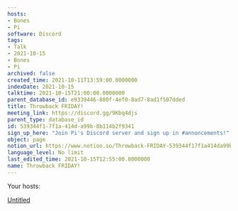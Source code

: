 ```yaml
---
hosts:
- Bones
- Pi
software: Discord
tags:
- Talk
- 2021-10-15
- Bones
- Pi
archived: false
created_time: 2021-10-11T13:59:00.0000000
indexDate: 2021-10-15
talktime: 2021-10-15T21:00:00.0000000
parent_database_id: e9339446-880f-4ef0-8ad7-8ad1f507dded
title: Throwback FRIDAY!
meeting_link: https://discord.gg/9Kbq4djs
parent_type: database_id
id: 539344f1-7f1a-414d-a99b-8b114b2f9341
sign_up_here: "Join Pi's Discord server and sign up in #annoncements!"
object: page
notion_url: https://www.notion.so/Throwback-FRIDAY-539344f17f1a414da99b8b114b2f9341
language_level: No limit
last_edited_time: 2021-10-15T12:55:00.0000000
name: Throwback FRIDAY!
---
```




Your hosts:

[Untitled](https://www.notion.so/482e61b02b9c4456b2b4fe86bb7544c6)   






